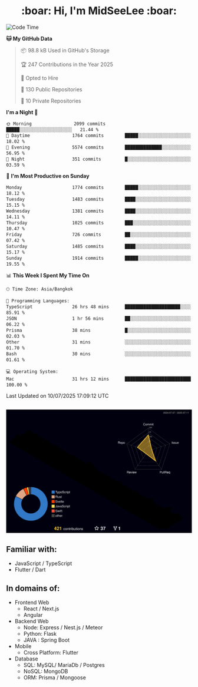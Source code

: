 <h1 align="center"> :boar: Hi, I'm MidSeeLee :boar:</h1>
 
<!--START_SECTION:waka-->
![Code Time](http://img.shields.io/badge/Code%20Time-3%2C198%20hrs%2043%20mins-blue)

**🐱 My GitHub Data** 

> 📦 98.8 kB Used in GitHub's Storage 
 > 
> 🏆 247 Contributions in the Year 2025
 > 
> 💼 Opted to Hire
 > 
> 📜 130 Public Repositories 
 > 
> 🔑 10 Private Repositories 
 > 
**I'm a Night 🦉** 

```text
🌞 Morning                2099 commits        █████░░░░░░░░░░░░░░░░░░░░   21.44 % 
🌆 Daytime                1764 commits        █████░░░░░░░░░░░░░░░░░░░░   18.02 % 
🌃 Evening                5574 commits        ██████████████░░░░░░░░░░░   56.95 % 
🌙 Night                  351 commits         █░░░░░░░░░░░░░░░░░░░░░░░░   03.59 % 
```
📅 **I'm Most Productive on Sunday** 

```text
Monday                   1774 commits        █████░░░░░░░░░░░░░░░░░░░░   18.12 % 
Tuesday                  1483 commits        ████░░░░░░░░░░░░░░░░░░░░░   15.15 % 
Wednesday                1381 commits        ████░░░░░░░░░░░░░░░░░░░░░   14.11 % 
Thursday                 1025 commits        ███░░░░░░░░░░░░░░░░░░░░░░   10.47 % 
Friday                   726 commits         ██░░░░░░░░░░░░░░░░░░░░░░░   07.42 % 
Saturday                 1485 commits        ████░░░░░░░░░░░░░░░░░░░░░   15.17 % 
Sunday                   1914 commits        █████░░░░░░░░░░░░░░░░░░░░   19.55 % 
```


📊 **This Week I Spent My Time On** 

```text
🕑︎ Time Zone: Asia/Bangkok

💬 Programming Languages: 
TypeScript               26 hrs 48 mins      █████████████████████░░░░   85.91 % 
JSON                     1 hr 56 mins        ██░░░░░░░░░░░░░░░░░░░░░░░   06.22 % 
Prisma                   38 mins             █░░░░░░░░░░░░░░░░░░░░░░░░   02.03 % 
Other                    31 mins             ░░░░░░░░░░░░░░░░░░░░░░░░░   01.70 % 
Bash                     30 mins             ░░░░░░░░░░░░░░░░░░░░░░░░░   01.61 % 

💻 Operating System: 
Mac                      31 hrs 12 mins      █████████████████████████   100.00 % 
```


 Last Updated on 10/07/2025 17:09:12 UTC
<!--END_SECTION:waka-->

##

![](./profile-3d-contrib/profile-night-rainbow.svg)

## Familiar with:
- JavaScript / TypeScript
- Flutter / Dart

## In domains of:
- Frontend Web
  - React / Next.js
  - Angular
- Backend Web
  - Node: Express / Nest.js / Meteor
  - Python: Flask
  - JAVA : Spring Boot
- Mobile
  - Cross Platform: Flutter
- Database
  - SQL: MySQL/ MariaDb / Postgres
  - NoSQL: MongoDB
  - ORM: Prisma / Mongoose
